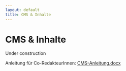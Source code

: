 ```yaml
---
layout: default
title: CMS & Inhalte
---
```


# CMS & Inhalte 

Under construction

Anleitung für Co-RedakteurInnen:
[CMS-Anleitung.docx](https://github.com/user-attachments/files/19759826/CMS.Neutral.docx)
